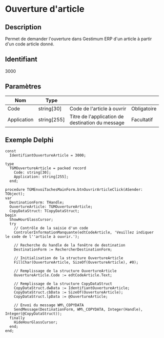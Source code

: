 # Ouverture d'article
## Description


Permet de demander l'ouverture dans Gestimum ERP d'un article à partir d'un code article donné.


## Identifiant


3000


## Paramètres









| Nom | Type |   |   |
|---|---|---|---|
| Code | string[30] | Code de l'article à ouvrir | Obligatoire |
| Application | string[255] | Titre de l'application de destination du message | Facultatif |


## Exemple Delphi

```
const
  IdentifiantOuvertureArticle = 3000;
 
type
  TGMOuvertureArticle = packed record
    Code: string[30];
    Application: string[255];
  end;
 
procedure TGMEnvoiTachesMainForm.btnOuvrirArticleClick(ASender: TObject);
var
  DestinationForm: THandle;
  OuvertureArticle: TGMOuvertureArticle;
  CopyDataStruct: TCopyDataStruct;
begin
  ShowHourGlassCursor;
  try
    // Contrôle de la saisie d'un code
    ControlerInformationManquante(edtCodeArticle, 'Veuillez indiquer le code de l''article à ouvrir.');
 
    // Recherche du handle de la fenêtre de destination
    DestinationForm := RechercherDestinationForm;
 
    // Initialisation de la structure OuvertureArticle
    FillChar(OuvertureArticle, SizeOf(OuvertureArticle), #0);
 
    // Remplissage de la structure OuvertureArticle
    OuvertureArticle.Code := edtCodeArticle.Text;
 
    // Remplissage de la structure CopyDataStruct
    CopyDataStruct.dwData := IdentifiantOuvertureArticle;
    CopyDataStruct.cbData := SizeOf(OuvertureArticle);
    CopyDataStruct.lpData := @OuvertureArticle;
 
    // Envoi du message WM\_COPYDATA
    SendMessage(DestinationForm, WM\_COPYDATA, Integer(Handle), Integer(@CopyDataStruct));
  finally
    HideHourGlassCursor;
  end;
end;
```